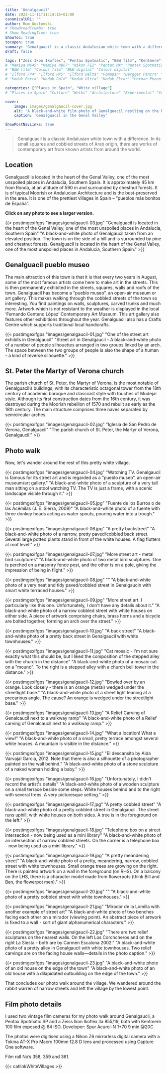 ```yaml
---
title: 'Genalgaucil'
date: 2023-11-11T11:14:15+01:00
canonicalURL: ""
author: Rom Gostomski
# ShowBreadCrumbs: true
# Show ReadingTime: true
ShowToc: true
tocopen: true
summary: 'Genalguacil is a classic Andalusian white town with a difference - it is famous for its street art! A photo walk with 23 film photos taken with vintage cameras.' # The summary appears as the Google description and also on the posts list page. If you also want it to appear on the page, use description instead of summary.
draft: false

tags: ["Zeis Ikon Ikoflex", "Pentax Spotmatic", "B&W film", "Kentmere"]
# "Mamiya M645" "Mamiya RB67" "Nikon FE2" "Pentax MX" "Pentax Spotmatic" "Pinhole" "Horseman VH-R" "Zeis Ikon Ikoflex" "Zeiss Super Ikonta"
# "B&W film" "Colour film" "B&W digital" "Colour digital"
# "Ilford FP4" "Ilford HP5" "Ilford Delta" "Fomapan" "Bergger Pancro" "Rollei RPX"
# "Kodak Porta" "Kodak Gold" "Kodak Ultra" "Kodak Ektar" "Harman Phoenix"

categories: ["Places in Spain", "White village"]
# "Places in Spain" "Culture" "Walks" "Architecture" "Experimental" "Cortijo" "Via Verde"

cover:
    image: images/genalgaucil-cover.jpg
    alt: 'A black-and-white film photo of Genalguacil nestling on the hillside in the Genal Valley'
    caption: 'Genalguacil in the Genal Valley'

ShowPostNavLinks: true
---
```

> Genalguacil is a classic Andalusian white town with a difference. In its small squares and cobbled streets of Arab origin, there are works of contemporary art from known artists from around the world.

## Location

Genalguacil is located in the heart of the Genal Valley, one of the most unspoiled places in Andalucia, Southern Spain. It is approximately 45 km from Ronda, at an altitude of 590 m and surrounded by chestnut forests. It is of typical Moorish or Andalucian Architecture and is the best-preserved in the area. It is one of the prettiest villages in Spain – “pueblos más bonitos de España”.

**Click on any photo to see a larger version.**

{{< postimgexifgps "images/genalgaucil-03.jpg" 
"Genalguacil is located in the heart of the Genal Valley, one of the most unspoiled places in Andalucia, Southern Spain" 
"A black-and-white photo of Genalgaucil taken from an elevated position. The town is on the side of a hill and is surrounded by pine and chestnut forests. Genalguacil is located in the heart of the Genal Valley, one of the most unspoiled places in Andalucia, Southern Spain." >}}

## Genalguacil pueblo museo

The main attraction of this town is that it is that every two years in August, some of the most famous artists come here to make art in the streets. This is then permanently exhibited in the streets, squares, walls and roofs of the town. Genalguacil has become a “pueblo museo”, an open-air museum or art gallery. This makes walking through the cobbled streets of the town so interesting. You find paintings on walls, sculptures, carved trunks and much more. Artwork which is not resistant to the weather is displayed in the local ‘Fernando Centeno López’ Contemporary Art Museum. This art gallery also features other exhibitions throughout the year. Genalguacil also has a Crafts Centre which supports traditional local handicrafts.

{{< postimgexifgps "images/genalgaucil-01.jpg" 
"One of the street art exhibits in Genalgaucil" 
"Street art in Genalgaucil - A black-and-white photo of a number of people silhouettes arranged in two groups linked by an arch. The space between the two groups of people is also the shape of a human - a kind of reverse silhouette." >}}

## St. Peter the Martyr of Verona church

The parish church of St. Peter, the Martyr of Verona, is the most notable of Genalguacil’s buildings, with its characteristic octagonal tower from the 18th century of academic baroque and classicist style with touches of Mudejar style. Although its first construction dates from the 16th century, it was destroyed during the Moorish rebellion of 1570 and rebuilt as early as the 18th century. The main structure comprises three naves separated by semicircular arches.

{{< postimgexifgps "images/genalgaucil-02.jpg" 
"Iglesia de San Pedro de Verona, Genalguacil" 
"The parish church of St. Peter, the Martyr of Verona, Genalgaucil." >}}

## Photo walk

Now, let's wander around the rest of this pretty white village.

{{< postimgexifgps "images/genalgaucil-04.jpg" 
"Watching TV. Genalgaucil is famous for its street art and is regarded as a “pueblo museo”, an open-air museum/art gallery." 
"A black-and-white photo of a sculpture of a very tall man sitting on a stool watching TV. The TV is just a frame, with a scenic landscape visible through it." >}}

{{< postimgexifgps "images/genalgaucil-05.jpg" 
"Fuente de los Burros o de las Acémilas (J. E. Sierra, 2009)" 
"A black-and-white photo of a fuente with three donkey heads acting as water spouts, pouring water into a trough." >}}

{{< postimgexifgps "images/genalgaucil-06.jpg" 
"A pretty backstreet" 
"A black-and-white photo of a narrow, pretty paved/cobbled back street. Several large potted plants stand in front of the white houses. A flag flutters at roof level." >}}

{{< postimgexifgps "images/genalgaucil-07.jpg" 
"More street art - metal bird sculptures" 
"A black-and-white photo of two metal bird sculptures. One is perched on a masonry fence post, and the other is on a pole, giving the impression of being in flight." >}}

{{< postimgexifgps "images/genalgaucil-08.jpg" 
"" 
"A black-and-white photo of a very neat and tidy paved/cobbled street in Genalgaucin with smart white terraced houses." >}}

{{< postimgexifgps "images/genalgaucil-09.jpg" 
"More street art. I particularly like this one. Unfortunately, I don't have any details about it." 
"A black-and-white photo of a narrow cobbled street with white houses on either side. A piece of artwork comprising chairs, brass horns and a bicycle are bolted together, forming an arch over the street." >}}

{{< postimgexifgps "images/genalgaucil-10.jpg" 
"A back street" 
"A black-and-white photo of a pretty back street in Genalgaucil with white townhouses." >}}

{{< postimgexifgps "images/genalgaucil-11.jpg" 
"Cat mosaic - I'm not sure exactly what this should be, but I liked the composition of the stepped alley with the church in the distance" 
"A black-and-white photo of a mosaic cat on a "mound". To the right is a stepped alley with a church bell tower in the distance." >}}

{{< postimgexifgps "images/genalgaucil-12.jpg" 
"Bowled over by an orange. Look closely - there is an orange (metal) wedged under the streetlight base." 
"A black-and-white photo of a street light leaning at a precarious angle. The cause? An orange is wedged under the streetlight base." >}}

{{< postimgexifgps "images/genalgaucil-13.jpg" 
"A Relief Carving of Genalcaucil next to a walkway ramp" 
"A black-and-white photo of a Relief carving of Genalcaucil next to a walkway ramp." >}}

{{< postimgexifgps "images/genalgaucil-14.jpg" 
"What a location! What a view!" 
"A black-and-white photo of a small, pretty terrace amongst several white houses. A mountain is visible in the distance." >}}

{{< postimgexifgps "images/genalgaucil-15.jpg" 
"El descansito by Aida Varvajal Garcia, 2012. Note that there is also a silhouette of a photographer painted on the wall behind." 
"A black-and-white photo of a stone sculpture of a naked woman holding a baby." >}}

{{< postimgexifgps "images/genalgaucil-16.jpg" 
"Unfortunately, I didn't record the artist's details" 
"A black-and-white photo of a wooden sculpture on a small terrace beside some steps. White houses behind and to the right with several trees. A very picturesque setting." >}}

{{< postimgexifgps "images/genalgaucil-17.jpg" 
"A pretty cobbled street" 
"A black-and-white photo of a pretty cobbled street in Genalgaucil. The street runs uphill, with white houses on both sides. A tree is in the foreground on the left." >}}

{{< postimgexifgps "images/genalgaucil-18.jpg" 
"Telephone box on a street intersection - now being used as a mini library" 
"A black-and-white photo of an intersection of narrow cobbled streets. On the corner is a telephone box - now being used as a mini library." >}}

{{< postimgexifgps "images/genalgaucil-19.jpg" 
"A pretty meandering street" 
"A black-and-white photo of a pretty, meandering, narrow, cobbled street with white townhouses. Small orange trees are growing on the right. There is painted artwork on a wall in the foreground (on RHS). On a balcony on the LHS, there is a character model made from flowerpots (think Bill and Ben, the flowerpot men)." >}}

{{< postimgexifgps "images/genalgaucil-20.jpg" 
"" 
"A black-and-white photo of a pretty cobbled street with white townhouses." >}}

{{< postimgexifgps "images/genalgaucil-21.jpg" 
"Mirador de la Lomilla with another example of street art" 
"A black-and-white photo of two benches facing each other on a mirador (viewing point). An abstract piece of artwork is fixed to a wall - sort of giant alphanumerical characters." >}}

{{< postimgexifgps "images/genalgaucil-22.jpg" 
"There are two relief sculptures on the nearest walls. On the left Los Corchcheros and on the right La Siesta - both are by Carmen Escalona 2002." 
"A black-and-white photo of a pretty alley in Genalgaucil with white townhouses. Two relief carvings are on the facing house walls—details in the photo caption." >}}

{{< postimgexifgps "images/genalgaucil-23.jpg" 
"A black-and-white photo of an old house on the edge of the town" 
"A black-and-white photo of an old house with a dilapidated outbuilding on the edge of the town." >}}

That concludes our photo walk around the village. We wandered around the rabbit warren of narrow streets and left the village by the lowest point.

## Film photo details

I used two vintage film cameras for my photo walk around Genalgaucil, a Pentax Spotmatic SP and a Zeiss Ikon Ikoflex IIa 855/19, both with Kentmere 100 film exposed @ 64 ISO. Developer: Spur Acurol-N 1+70 9 min @20C

The photos were digitised using a Nikon Z6 mirrorless digital camera with a Tokina AT-X Pro Macro 100mm f2.8 D lens and processed using Capture One software.

Film roll No’s 358, 359 and 361.

{{< catlinkWhiteVillages >}}